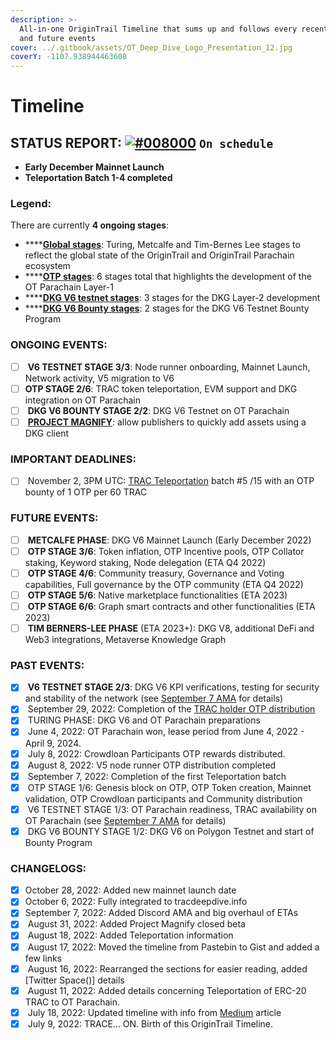 ```yaml
---
description: >-
  All-in-one OriginTrail Timeline that sums up and follows every recent, ongoing
  and future events
cover: ../.gitbook/assets/OT_Deep_Dive_Logo_Presentation_12.jpg
coverY: -1107.938944463608
---
```


# Timeline

## **STATUS REPORT:** [![#008000](https://camo.githubusercontent.com/53a80492bcf80d4918b684bb1a6f3e1a7791b9f9eb3b4790d339b7ef76c4b7d6/68747470733a2f2f7669612e706c616365686f6c6465722e636f6d2f31352f3030383030302f3030383030302e706e67)](https://camo.githubusercontent.com/53a80492bcf80d4918b684bb1a6f3e1a7791b9f9eb3b4790d339b7ef76c4b7d6/68747470733a2f2f7669612e706c616365686f6c6465722e636f6d2f31352f3030383030302f3030383030302e706e67) `On schedule`

* **Early December Mainnet Launch**
* **Teleportation Batch 1-4 completed**

### **Legend:**

There are currently **4 ongoing stages**:

* ****[**Global stages**](https://origintrail.io/roadmap): Turing, Metcalfe and Tim-Bernes Lee stages to reflect the global state of the OriginTrail and OriginTrail Parachain ecosystem
* ****[**OTP stages**](https://medium.com/origintrail/google-for-web3-specific-blockchain-origintrail-parachain-launches-today-heres-what-s-next-9a0d92bb72ef): 6 stages total that highlights the development of the OT Parachain Layer-1
* ****[**DKG V6 testnet stages**](https://docs.origintrail.io/decentralized-knowledge-graph-layer-2/dkg-v6-launch-progress): 3 stages for the DKG Layer-2 development
* ****[**DKG V6 Bounty stages**](https://bountyprogram.origintrail.io/): 2 stages for the DKG V6 Testnet Bounty Program

### **ONGOING EVENTS:**

* [ ] &#x20;**V6 TESTNET STAGE 3/3**: Node runner onboarding, Mainnet Launch, Network activity, V5 migration to V6
* [ ] **OTP STAGE 2/6**: TRAC token teleportation, EVM support and DKG integration on OT Parachain
* [ ] &#x20;**DKG V6 BOUNTY STAGE 2/2**: DKG V6 Testnet on OT Parachain
* [ ] &#x20;[**PROJECT MAGNIFY**](https://projectmagnify.io/): allow publishers to quickly add assets using a DKG client

### **IMPORTANT DEADLINES:**

* [ ] &#x20;November 2, 3PM UTC: [TRAC Teleportation](https://teleport.origintrail.io/) batch #5 /15 with an OTP bounty of 1 OTP per 60 TRAC

### **FUTURE EVENTS:**

* [ ] &#x20;**METCALFE PHASE**: DKG V6 Mainnet Launch (Early December 2022)
* [ ] &#x20;**OTP STAGE 3/6**: Token inflation, OTP Incentive pools, OTP Collator staking, Keyword staking, Node delegation (ETA Q4 2022)
* [ ] &#x20;**OTP STAGE 4/6**: Community treasury, Governance and Voting capabilities, Full governance by the OTP community (ETA Q4 2022)
* [ ] &#x20;**OTP STAGE 5/6**: Native marketplace functionalities (ETA 2023)
* [ ] &#x20;**OTP STAGE 6/6**: Graph smart contracts and other functionalities (ETA 2023)
* [ ] &#x20;**TIM BERNERS-LEE PHASE** (ETA 2023+): DKG V8, additional DeFi and Web3 integrations, Metaverse Knowledge Graph

### **PAST EVENTS:**

* [x] &#x20;**V6 TESTNET STAGE 2/3**: DKG V6 KPI verifications, testing for security and stability of the network (see [September 7 AMA](https://gist.github.com/Valcyclovir/4346e7e85c4d2ef7d8a68a157edc428d) for details)
* [x] &#x20;September 29, 2022: Completion of the [TRAC holder OTP distribution](https://medium.com/origintrail/otp-distribution-process-explained-2878a440d9d7)
* [x] &#x20;TURING PHASE: DKG V6 and OT Parachain preparations
* [x] &#x20;June 4, 2022: OT Parachain won, lease period from June 4, 2022 - April 9, 2024.
* [x] &#x20;July 8, 2022: Crowdloan Participants OTP rewards distributed.
* [x] &#x20;August 8, 2022: V5 node runner OTP distribution completed
* [x] &#x20;September 7, 2022: Completion of the first Teleportation batch
* [x] &#x20;OTP STAGE 1/6: Genesis block on OTP, OTP Token creation, Mainnet validation, OTP Crowdloan participants and Community distribution
* [x] &#x20;V6 TESTNET STAGE 1/3: OT Parachain readiness, TRAC availability on OT Parachain (see [September 7 AMA](https://gist.github.com/Valcyclovir/4346e7e85c4d2ef7d8a68a157edc428d) for details)
* [x] &#x20;DKG V6 BOUNTY STAGE 1/2: DKG V6 on Polygon Testnet and start of Bounty Program

### **CHANGELOGS:**

* [x] October 28, 2022: Added new mainnet launch date
* [x] October 6, 2022: Fully integrated to tracdeepdive.info
* [x] September 7, 2022: Added Discord AMA and big overhaul of ETAs
* [x] &#x20;August 31, 2022: Added Project Magnify closed beta
* [x] &#x20;August 18, 2022: Added Teleportation information
* [x] &#x20;August 17, 2022: Moved the timeline from Pastebin to Gist and added a few links
* [x] &#x20;August 16, 2022: Rearranged the sections for easier reading, added \[Twitter Space()] details
* [x] &#x20;August 11, 2022: Added details concerning Teleportation of ERC-20 TRAC to OT Parachain.
* [x] &#x20;July 18, 2022: Updated timeline with info from [Medium](https://medium.com/origintrail/origintrail-dkg-v6-feature-locked-and-loaded-for-stage-2-release-on-origintrail-parachain-dd809b1c4ff0) article
* [x] &#x20;July 9, 2022: TRACE... ON. Birth of this OriginTrail Timeline.
